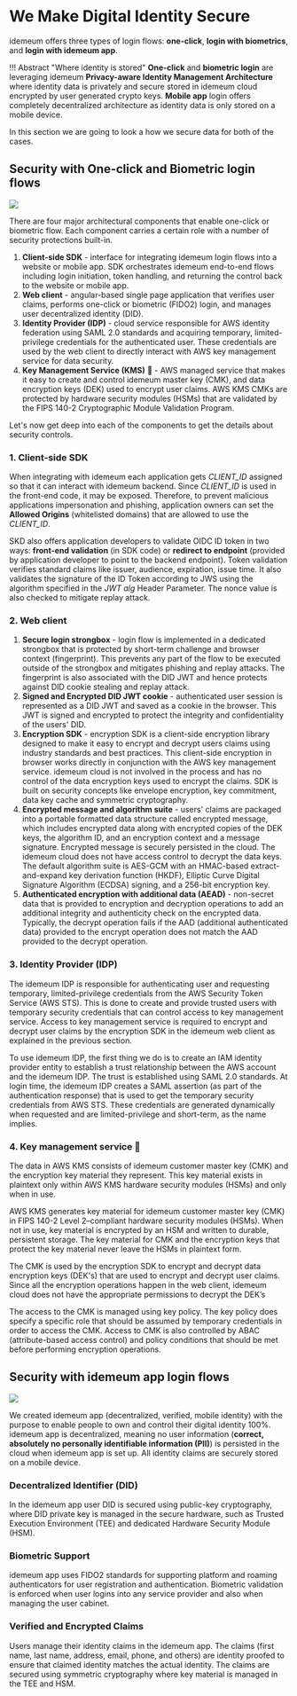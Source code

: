# We Make Digital Identity Secure

idemeum offers three types of login flows: **one-click**, **login with biometrics**, and **login with idemeum app**.

!!! Abstract "Where identity is stored"
	**One-click** and **biometric login** are leveraging idemeum **Privacy-aware Identity Management Architecture** where identity data is privately and secure stored in idemeum cloud encrypted by user generated crypto keys. **Mobile app** login offers completely decentralized architecture as identity data is only stored on a mobile device. 

In this section we are going to look a how we secure data for both of the cases. 

## Security with One-click and Biometric login flows

![](/assets/security/architecture1.png)

There are four major architectural components that enable one-click or biometric flow. Each component carries a certain role with a number of security protections built-in. 

1. **Client-side SDK** - interface for integrating idemeum login flows into a website or mobile app. SDK orchestrates idemeum end-to-end flows including login initiation, token handling, and returning the control back to the website or mobile app.
2. **Web client** - angular-based single page application that verifies user claims, performs one-click or biometric (FIDO2) login, and manages user decentralized identity (DID). 
3. **Identity Provider (IDP)** - cloud service responsible for AWS identity federation using SAML 2.0 standards and acquiring temporary, limited-privilege credentials for the authenticated user. These credentials are used by the web client to directly interact with AWS key management service for data security.
4. **Key Management Service (KMS)** 🔑 - AWS managed service that makes it easy to create and control idemeum master key (CMK), and data encryption keys (DEK) used to encrypt user claims. AWS KMS CMKs are protected by hardware security modules (HSMs) that are validated by the FIPS 140-2 Cryptographic Module Validation Program.

Let's now get deep into each of the components to get the details about security controls.

### 1. Client-side SDK

When integrating with idemeum each application gets *CLIENT_ID* assigned so that it can interact with idemeum backend. Since *CLIENT_ID* is used in the front-end code, it may be exposed. Therefore, to prevent malicious applications impersonation and phishing, application owners can set the **Allowed Origins** (whitelisted domains) that are allowed to use the *CLIENT_ID*.

SKD also offers application developers to validate OIDC ID token in two ways: **front-end validation** (in SDK code) or **redirect to endpoint** (provided by application developer to point to the backend endpoint). Token validation verifies standard claims like issuer, audience, expiration, issue time. It also validates the signature of the ID Token according to JWS using the algorithm specified in the *JWT alg* Header Parameter. The nonce value is also checked to mitigate replay attack.

### 2. Web client

1. **Secure login strongbox** - login flow is implemented in a dedicated strongbox that is protected by short-term challenge and browser context (fingerprint). This prevents any part of the flow to be executed outside of the strongbox and mitigates phishing and replay attacks. The fingerprint is also associated with the DID JWT and hence protects against DID cookie stealing and replay attack.
2. **Signed and Encrypted DID JWT cookie** - authenticated user session is represented as a DID JWT and saved as a cookie in the browser. This JWT is signed and encrypted to protect the integrity and confidentiality of the users' DID.
3. **Encryption SDK** - encryption SDK is a client-side encryption library designed to make it easy to encrypt and decrypt users claims using industry standards and best practices. This client-side encryption in browser works directly in conjunction with the AWS key management service. idemeum cloud is not involved in the process and has no control of the data encryption keys used to encrypt the claims. SDK is built on security concepts like envelope encryption, key commitment, data key cache and symmetric cryptography.
4. **Encrypted message and algorithm suite** - users' claims are packaged into a portable formatted data structure called encrypted message, which includes encrypted data along with encrypted copies of the DEK keys, the algorithm ID, and an encryption context and a message signature. Encrypted message is securely persisted in the cloud. The idemeum cloud does not have access control to decrypt the data keys. The default algorithm suite is AES-GCM with an HMAC-based extract-and-expand key derivation function (HKDF), Elliptic Curve Digital Signature Algorithm (ECDSA) signing, and a 256-bit encryption key. 
5. **Authenticated encryption with additional data (AEAD)** - non-secret data that is provided to encryption and decryption operations to add an additional integrity and authenticity check on the encrypted data. Typically, the decrypt operation fails if the AAD (additional authenticated data) provided to the encrypt operation does not match the AAD provided to the decrypt operation.

### 3. Identity Provider (IDP)

The idemeum IDP is responsible for authenticating user and requesting temporary, limited-privilege credentials from the AWS Security Token Service (AWS STS). This is done to create and provide trusted users with temporary security credentials that can control access to key management service. Access to key management service is required to encrypt and decrypt user claims by the encryption SDK in the idemeum web client as explained in the previous section. 

To use idemeum IDP, the first thing we do is to create an IAM identity provider entity to establish a trust relationship between the AWS account and the idemeum IDP.  The trust is established using SAML 2.0 standards. At login time, the idemeum IDP creates a SAML assertion (as part of the authentication response) that is used to get the temporary security credentials from AWS STS. These credentials are generated dynamically when requested and are limited-privilege and short-term, as the name implies. 

### 4. Key management service 🔑 

The data in AWS KMS consists of idemeum customer master key (CMK) and the encryption key material they represent. This key material exists in plaintext only within AWS KMS hardware security modules (HSMs) and only when in use.

AWS KMS generates key material for idemeum customer master key (CMK) in FIPS 140-2 Level 2–compliant hardware security modules (HSMs). When not in use, key material is encrypted by an HSM and written to durable, persistent storage. The key material for CMK and the encryption keys that protect the key material never leave the HSMs in plaintext form.

The CMK is used by the encryption SDK to encrypt and decrypt data encryption keys (DEK's) that are used to encrypt and decrypt user claims. Since all the encryption operations happen in the web client, idemeum cloud does not have the appropriate permissions to decrypt the DEK’s

The access to the CMK is managed using key policy. The key policy does specify a specific role that should be assumed by temporary credentials in order to access the CMK. Access to CMK is also controlled by ABAC (attribute-based access control) and policy conditions that should be met before performing encryption operations. 

## Security with idemeum app login flows

![](/assets/security/architecture2.png)

We created idemeum app (decentralized, verified, mobile identity) with the purpose to enable people to own and control their digital identity 100%. idemeum app is decentralized, meaning no user information (**correct, absolutely no personally identifiable information (PII)**) is persisted in the cloud when idemeum app is set up. All identity claims are securely stored on a mobile device. 

### Decentralized Identifier (DID) 

In the idemeum app user DID is secured using public-key cryptography, where DID private key is managed in the secure hardware, such as Trusted Execution Environment (TEE) and dedicated Hardware Security Module (HSM). 

### Biometric Support

idemeum app uses FIDO2 standards for supporting platform and roaming authenticators for user registration and authentication. Biometric validation is enforced when user logins into any service provider and also when managing the user cabinet.

### Verified and Encrypted Claims 

Users manage their identity claims in the idemeum app. The claims (first name, last name, address, email, phone, and others) are identity proofed to ensure that claimed identity matches the actual identity. The claims are secured using symmetric cryptography where key material is managed in the TEE and HSM.



